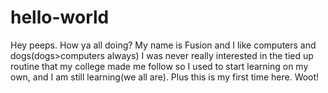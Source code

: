 # hello-world
Hey peeps. How ya all doing?
My name is Fusion and I like computers and dogs(dogs>computers always)
I was never really interested in the tied up routine that my college made me follow so I used to start learning on my own, and I am still learning(we all are). Plus this is my first time here. Woot!
